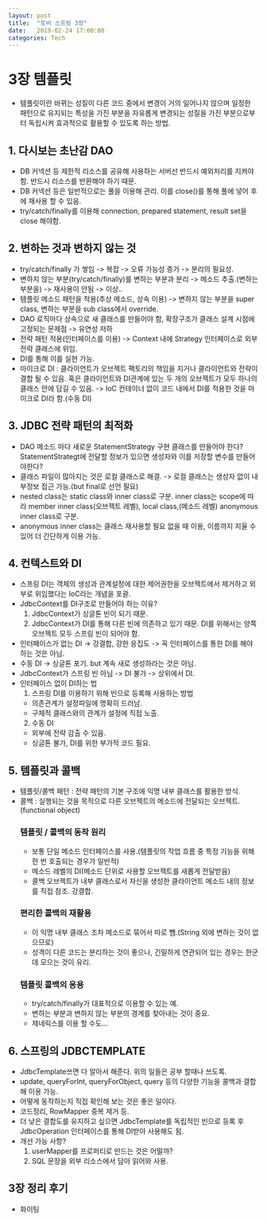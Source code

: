 ```yaml
---
layout: post
title:  "토비 스프링 3장"
date:   2019-02-24 17:00:00
categories: Tech
---
```

# 3장 템플릿
  - 템플릿이란 바뀌는 성질이 다른 코드 중에서 변경이 거의 일어나지 않으며 일정한 패턴으로 유지되는 특성을 가진 부분을 자유롭게 변경되는 성질을 가진 부분으로부터 독립시켜 효과적으로 활용할 수 있도록 하는 방법.
## 1. 다시보는 초난감 DAO
  - DB 커넥션 등 제한적 리소스를 공유해 사용하는 서버선 반드시 예외처리를 지켜야 함. 반드시 리소스를 반환해야 하기 때문.
  - DB 커넥션 등은 일반적으로는 풀을 이용해 관리. 이를 close()를 통해 풀에 넣어 후에 재사용 할 수 있음.
  - try/catch/finally를 이용해 connection, prepared statement, result set을 close 해야함.
  
## 2. 변하는 것과 변하지 않는 것
  - try/catch/finally 가 쌓임 ->  복잡 -> 오류 가능성 증가 -> 분리의 필요성.
  - 변하지 않는 부분(try/catch/finally)를 변하는 부분과 분리 -> 메소드 추출.(변하는 부분을) -> 재사용이 안됨 -> 이상..
  - 템플릿 메소드 패턴을 적용(추상 메소드, 상속 이용) -> 변하지 않는 부분을 super class, 변하는 부분을 sub class에서 override.
  - DAO 로직마다 상속으로 새 클래스를 만들어야 함, 확장구조가 클래스 설계 시점에 고정되는 문제점 -> 유연성 저하
  - 전략 패턴 적용(인터페이스를 이용) -> Context 내에 Strategy 인터페이스로 외부 전략 클래스에 위임.
  - DI를 통해 이를 실현 가능.
  - 마이크로 DI : 클라이언트가 오브젝트 팩토리의 책임을 지거나 클라이언트와 전략이 결합 될 수 있음. 혹은 클라이언트와 DI관계에 있는 두 개의 오브젝트가 모두 하나의 클래스 안에 담길 수 있음. -> IoC 컨테이너 없이 코드 내에서 DI를 적용한 것을 마이크로 DI라 함.(수동 DI)
  
## 3. JDBC 전략 패턴의 최적화
  - DAO 메소드 마다 새로운 StatementStrategy 구현 클래스를 만들어야 한다? StatementStrategt에 전달할 정보가 있으면 생성자와 이를 저장할 변수를 만들어야한다?
  - 클래스 파일이 많아지는 것은 로컬 클래스로 해결. -> 로컬 클래스는 생성자 없이 내부정보 접근 가능.(but final로 선언 필요)
  - nested class는 static class와 inner class로 구분. inner class는 scope에 따라 member inner class(오브젝트 레벨), local class,(메소드 레벨) anonymous inner class로 구분.
  - anonymous inner class는 클래스 재사용할 필요 없을 때 이용, 이름까지 지울 수 있어 더 간단하게 이용 가능.
  
## 4. 컨텍스트와 DI
  - 스프링 DI는 객체의 생성과 관계설정에 대한 제어권한을 오브젝트에서 제거하고 외부로 위임했다는 IoC라는 개념을 포괄.
  - JdbcContext를 DI구조로 만들어야 하는 이유?
    1. JdbcContext가 싱글톤 빈이 되기 때문.
    2. JdbcContext가 DI를 통해 다른 빈에 의존하고 있기 때문. DI를 위해서는 양쪽 오브젝트 모두 스프링 빈이 되어야 함.
  - 인터페이스가 없는 DI -> 강결합, 강한 응집도 -> 꼭 인터페이스를 통한 DI를 해야하는 것은 아님.
  - 수동 DI -> 싱글톤 포기. but 계속 새로 생성하라는 것은 아님.
  - JdbcContext가 스프링 빈 아님 -> DI 불가 -> 상위에서 DI.
  - 인터페이스 없이 DI하는 법
    1. 스프링 DI를 이용하기 위해 빈으로 등록해 사용하는 방법
      - 의존관계가 설정파일에 명확히 드러남.
      - 구체적 클래스와의 관계가 설정에 직접 노출.
    2. 수동 DI
      - 외부에 전략 감출 수 있음.
      - 싱글톤 불가, DI를 위한 부가적 코드 필요.
      
## 5. 템플릿과 콜백
  - 템플릿/콜백 패턴 : 전략 패턴의 기본 구조에 익명 내부 클래스를 활용한 방식.
  - 콜백 : 실행되는 것을 목적으로 다른 오브젝트의 메소드에 전달되는 오브젝트.(functional object)
    ### 템플릿 / 콜백의 동작 원리
      - 보통 단일 메소드 인터페이스를 사용.(템플릿의 작업 흐름 중 특정 기능을 위해 한 번 호출되는 경우가 일반적)
      - 메소드 레벨의 DI(메소드 단위로 사용할 오브젝트를 새롭게 전달받음)
      - 콜백 오브젝트가 내부 클래스로서 자신을 생성한 클라이언트 메소드 내의 정보를 직접 참조. 강결합.
    ### 편리한 콜백의 재활용
      - 이 익명 내부 클래스 조차 메소드로 묶어서 따로 뺌.(String 외에 변하는 것이 없으므로)
      - 성격이 다른 코드는 분리하는 것이 좋으나, 긴밀하게 연관되어 있는 경우는 한군데 모으는 것이 유리.
    ### 템플릿 콜백의 응용
      - try/catch/finally가 대표적으로 이용할 수 있는 예.
      - 변하는 부분과 변하지 않는 부분의 경계를 찾아내는 것이 중요.
      - 제네릭스를 이용 할 수도...
      
## 6. 스프링의 JDBCTEMPLATE
  - JdbcTemplate쓰면 다 알아서 해준다. 위의 일들은 공부 할때나 쓰도록.
  - update, queryForInt, queryForObject, query 등의 다양한 기능을 콜백과 결합해 이용 가능.
  - 어떻게 동작하는지 직접 확인해 보는 것은 좋은 일이다.
  - 코드정리, RowMapper 중복 제거 등.
  - 더 낮은 결합도를 유지하고 싶으면 JdbcTemplate를 독립적인 빈으로 등록 후 JdbcOperation 인터페이스를 통해 DI받아 사용해도 됨.
  - 개선 가능 사항?
    1. userMapper를 프로퍼티로 만드는 것은 어떨까?
    2. SQL 문장을 외부 리소스에서 담아 읽어와 사용.
## 3장 정리 후기
- 화이팅
